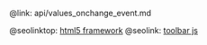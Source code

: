 @link: api/values_onchange_event.md

@seolinktop: [html5 framework](https://webix.com)
@seolink: [toolbar js](https://webix.com/widget/toolbar/)